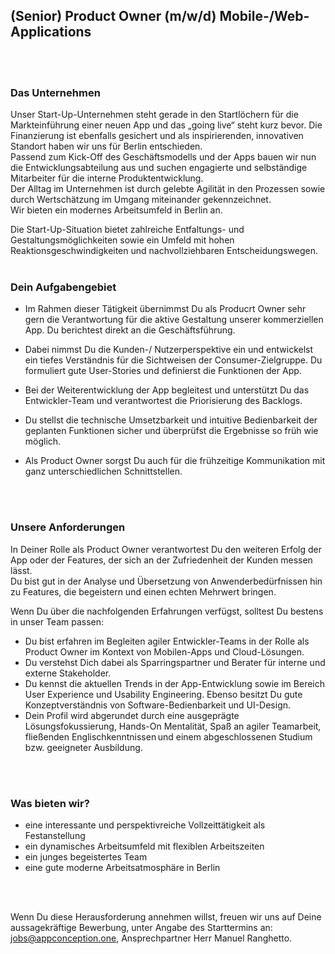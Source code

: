 ## (Senior) Product Owner (m/w/d) Mobile-/Web-Applications
<br/>
<br/>

### Das Unternehmen

Unser Start-Up-Unternehmen steht gerade in den Startlöchern für die Markteinführung einer neuen App und das „going live“ steht kurz bevor. Die Finanzierung ist ebenfalls gesichert und als inspirierenden, innovativen Standort haben wir uns für Berlin entschieden.<br/>
Passend zum Kick-Off des Geschäftsmodells und der Apps bauen wir  nun die Entwicklungsabteilung aus und suchen engagierte und selbständige Mitarbeiter für die interne Produktentwicklung.<br/>
Der Alltag im Unternehmen ist durch gelebte Agilität in den Prozessen sowie durch Wertschätzung im Umgang miteinander gekennzeichnet.<br/>
Wir bieten ein modernes Arbeitsumfeld in Berlin an.

Die Start-Up-Situation bietet zahlreiche Entfaltungs- und Gestaltungsmöglichkeiten sowie ein Umfeld mit hohen Reaktionsgeschwindigkeiten und nachvollziehbaren Entscheidungswegen.
<br/>
<br/>

### Dein Aufgabengebiet

 - Im Rahmen dieser Tätigkeit übernimmst Du als Producrt Owner sehr gern die Verantwortung für die aktive Gestaltung unserer kommerziellen App. Du berichtest direkt an die Geschäftsführung.

 - Dabei nimmst Du die Kunden-/ Nutzerperspektive ein und entwickelst ein tiefes Verständnis für die Sichtweisen der Consumer-Zielgruppe. Du formuliert gute User-Stories und definierst die Funktionen der App.

 - Bei der Weiterentwicklung der App begleitest und unterstützt Du das Entwickler-Team und verantwortest die Priorisierung des Backlogs.

 - Du stellst die technische Umsetzbarkeit und intuitive Bedienbarkeit der geplanten Funktionen sicher und überprüfst die Ergebnisse so früh wie möglich.

 - Als Product Owner sorgst Du auch für die frühzeitige Kommunikation mit ganz unterschiedlichen Schnittstellen.
<br/>
<br/>

### Unsere Anforderungen
In Deiner Rolle als Product Owner verantwortest Du den weiteren Erfolg der App oder der Features, der sich an der Zufriedenheit der Kunden messen lässt.<br/>
Du bist gut in der Analyse und Übersetzung von Anwenderbedürfnissen hin zu Features, die begeistern und einen echten Mehrwert bringen.

Wenn Du über die nachfolgenden Erfahrungen verfügst, solltest Du bestens in unser Team passen:
 - Du bist erfahren im Begleiten agiler Entwickler-Teams in der Rolle als Product Owner im Kontext von Mobilen-Apps und Cloud-Lösungen.
 - Du verstehst Dich dabei als Sparringspartner und Berater für interne und externe Stakeholder.
 - Du kennst die aktuellen Trends in der App-Entwicklung sowie im Bereich User Experience und Usability Engineering. Ebenso besitzt Du gute Konzeptverständnis von Software-Bedienbarkeit und UI-Design.
 - Dein Profil wird abgerundet durch eine ausgeprägte Lösungsfokussierung, Hands-On Mentalität, Spaß an agiler Teamarbeit, fließenden Englischkenntnissen und einem abgeschlossenen Studium bzw. geeigneter Ausbildung.
<br/>
<br/>

### Was bieten wir?
 - eine interessante und perspektivreiche Vollzeittätigkeit als Festanstellung 
 - ein dynamisches Arbeitsumfeld mit flexiblen Arbeitszeiten 
 - ein junges begeistertes Team 
 - eine gute moderne Arbeitsatmosphäre in Berlin
<br/>
<br/>

Wenn Du diese Herausforderung annehmen willst, freuen wir uns auf Deine aussagekräftige Bewerbung, unter Angabe des Starttermins an: jobs@appconception.one, Ansprechpartner Herr Manuel Ranghetto.
